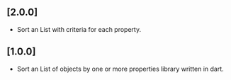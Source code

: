 ## [2.0.0]
* Sort an List with criteria for each property.

## [1.0.0]

* Sort an List of objects by one or more properties library written in dart.
